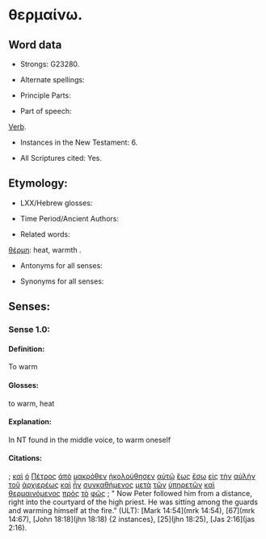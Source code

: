 # θερμαίνω.

<!-- Status: S2=NeedsFinalCheck -->
<!-- Lexica used for edits: BDAG, FFM, LN, A-S  -->

## Word data

* Strongs: G23280.


* Alternate spellings:

* Principle Parts: 

* Part of speech: 

[Verb](http://ugg.readthedocs.io/en/latest/verb.html). 

* Instances in the New Testament: 6.

* All Scriptures cited: Yes.

## Etymology: 

* LXX/Hebrew glosses: 

* Time Period/Ancient Authors: 

* Related words: 

[θέρμη](../G23290/01.md): heat, warmth .

* Antonyms for all senses:

* Synonyms for all senses: 

## Senses:

### Sense  1.0: 

#### Definition: 

To warm

#### Glosses: 

to warm,  heat

#### Explanation: 

In NT found in the middle voice, to warm oneself

#### Citations: 

; [καὶ](../G25320/01.md) [ὁ](../G35880/01.md) [Πέτρος](../G40740/01.md) [ἀπὸ](../G05750/01.md) [μακρόθεν](../G31130/01.md) [ἠκολούθησεν](../G01900/01.md) [αὐτῷ](../G08460/01.md) [ἕως](../G21930/01.md) [ἔσω](../G20800/01.md) [εἰς](../G15190/01.md) [τὴν](../G35880/01.md) [αὐλὴν](../G08330/01.md) [τοῦ](../G35880/01.md) [ἀρχιερέως](../G07490/01.md) [καὶ](../G25320/01.md) [ἦν](../G99999/01.md) [συνκαθήμενος](../G47750/01.md) [μετὰ](../G33260/01.md) [τῶν](../G35880/01.md) [ὑπηρετῶν](../G52570/01.md) [καὶ](../G25320/01.md) [θερμαινόμενος](../G23280/01.md) [πρὸς](../G43140/01.md) [τὸ](../G35880/01.md) [φῶς](../G54570/01.md)
; " Now Peter followed him from a distance, right into the courtyard of the high priest. He was sitting among the guards and warming himself at the fire." (ULT): 
[Mark 14:54](mrk 14:54), [67](mrk 14:67), [John 18:18](jhn 18:18) {2 instances}, [25](jhn 18:25), [Jas 2:16](jas 2:16).
